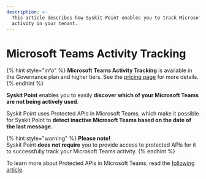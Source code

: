 ```yaml
---
description: >-
  This article describes how Syskit Point enables you to track Microsoft Teams
  activity in your tenant.
---
```


# Microsoft Teams Activity Tracking

{% hint style="info" %}
**Microsoft Teams Activity Tracking** is available in the Governance plan and higher tiers. See the [pricing page](https://www.syskit.com/products/point/pricing/) for more details.
{% endhint %}

**Syskit Point** enables you to easily **discover which of your Microsoft Teams are not being actively used**.

Syskit Point uses Protected APIs in Microsoft Teams, which make it possible for Syskit Point to **detect inactive Microsoft Teams based on the date of the last message.**

{% hint style="warning" %}
**Please note!**\
Syskit Point **does not require** you to provide access to protected APIs for it to successfully track your Microsoft Teams activity. 
{% endhint %}

To learn more about Protected APIs in Microsoft Teams, read the [following article](https://docs.microsoft.com/en-us/graph/teams-protected-apis).
